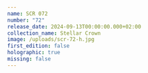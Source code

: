 ```yaml
---
name: SCR 072
number: "72"
release_date: 2024-09-13T00:00:00.000+02:00
collection_name: Stellar Crown
image: /uploads/scr-72-h.jpg
first_edition: false
holographic: true
missing: false
---
```

